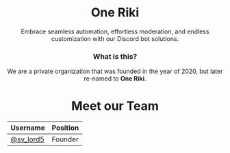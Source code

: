 <div align="center">
  <h1><strong>One Riki</strong></h1>
 <p>Embrace seamless automation, effortless moderation, and endless customization with our Discord bot solutions.</p>
</div>

<div align="center">
  <h3><strong>What is this?</strong></h3>
 <p>We are a private organization that was founded in the year of 2020, but later re-named to <strong>One Riki</strong>.</p>
</div>

<div align="center">
  <h1><strong>Meet our Team</strong></h1>
 
Username  | Position
---    | ---
[@sv_lord5](https://github.com/svlord5) | Founder

</div>

<!--
<div align="center">
 ![Work in Progress](https://imgur.com/a/Mk3NiPm)
</div>
-->
